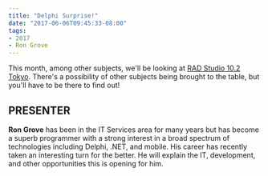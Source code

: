 ```yaml
---
title: "Delphi Surprise!"
date: "2017-06-06T09:45:33-08:00"
tags:
- 2017
- Ron Grove
---
```


This month, among other subjects, we'll be looking at [RAD Studio 10.2 Tokyo](https://www.embarcadero.com/products/rad-studio/whats-new-in-10-2-tokyo). There's a possibility of other subjects being brought to the table, but you'll have to be there to find out!

## PRESENTER ##

**Ron Grove** has been in the IT Services area for many years but has become a superb programmer with a strong interest in a broad spectrum of technologies including Delphi, .NET, and mobile.  His career has recently taken an interesting turn for the better. He will explain the IT, development, and other opportunities this is opening for him.
